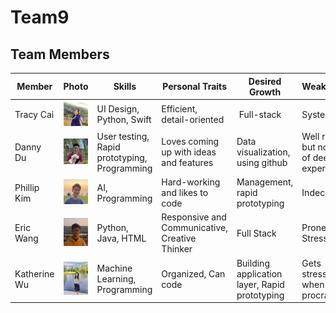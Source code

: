# Team9

## Team Members
Member | Photo | Skills | Personal Traits | Desired Growth | Weaknesses
--- | --- | --- | --- | --- | ---
Tracy Cai | <img src="./images/tracy.jpg" width="300"> | UI Design, Python, Swift | Efficient, detail-oriented |  Full-stack | Systems
Danny Du | <img src="./images/danny.jpg" width="300"> | User testing, Rapid prototyping, Programming | Loves coming up with ideas and features | Data visualization, using github | Well rounded but no area of deep expertise
Phillip Kim | <img src="./images/phillip.jpg" width="300"> | AI, Programming | Hard-working and likes to code | Management, rapid prototyping | Indecisive
Eric Wang | <img src="./images/eric.jpg" width="300"> | Python, Java, HTML | Responsive and Communicative, Creative Thinker | Full Stack | Prone to Stress
Katherine Wu | <img src="./images/katherine.jpg" width="300"> | Machine Learning, Programming | Organized, Can code | Building application layer, Rapid prototyping | Gets stressed when people procrastinate
